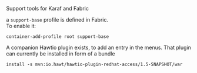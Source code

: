 Support tools for Karaf and Fabric

a `support-base` profile is defined in Fabric.  
To enable it:
```
container-add-profile root support-base
```

A companion Hawtio plugin exists, to add an entry in the menus. That plugin can currently be installed in form of a bundle
```
install -s mvn:io.hawt/hawtio-plugin-redhat-access/1.5-SNAPSHOT/war
```
    
 